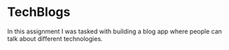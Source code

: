 # TechBlogs
In this assignment I was tasked with building a blog app where people can talk about different technologies.
